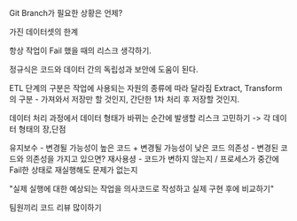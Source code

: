 Git Branch가 필요한 상황은 언제?

가진 데이터셋의 한계

항상 작업이 Fail 했을 때의 리스크 생각하기.

정규식은 코드와 데이터 간의 독립성과 보안에 도움이 된다.

ETL 단계의 구분은 작업에 사용되는 자원의 종류에 따라 달라짐
Extract, Transform의 구분 - 가져와서 저장만 할 것인지, 간단한 1차 처리 후 저장할 것인지.

데이터 처리 과정에서 데이터 형태가 바뀌는 순간에 발생할 리스크 고민하기
-> 각 데이터 형태의 장,단점

유지보수 - 변경될 가능성이 높은 코드 + 변경될 가능성이 낮은 코드
의존성 - 변경된 코드와 의존성을 가지고 있으면?
재사용셩 - 코드가 변하지 않는지 / 프로세스가 중간에 Fail한 상태로 재실행해도 문제가 없는지

"실제 실행에 대한 예상되는 작업을 의사코드로 작성하고 실제 구현 후에 비교하기"

팀원끼리 코드 리뷰 많이하기